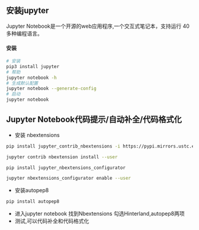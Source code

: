 
## 安装jupyter

Jupyter Notebook是一个开源的web应用程序,一个交互式笔记本，支持运行 40 多种编程语言。
#### 安装
```sh
# 安装
pip3 install jupyter
# 帮助
jupyter notebook -h
# 生成默认配置
jupyter notebook --generate-config
# 启动
jupyter notebook
```

## Jupyter Notebook代码提示/自动补全/代码格式化
* 安装 nbextensions
```sh
pip install jupyter_contrib_nbextensions -i https://pypi.mirrors.ustc.edu.cn/simple

jupyter contrib nbextension install --user

pip install jupyter_nbextensions_configurator

jupyter nbextensions_configurator enable --user

```

* 安装autopep8
```sh
pip install autopep8
```
* 进入jupyter notebook 找到Nbextensions 勾选Hinterland,autopep8两项
* 测试,可以代码补全和代码格式化
